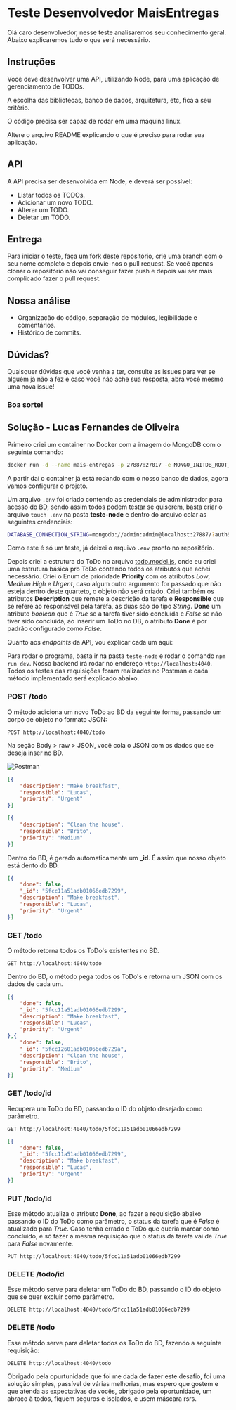 # Teste Desenvolvedor MaisEntregas

Olá caro desenvolvedor, nesse teste analisaremos seu conhecimento geral. Abaixo explicaremos tudo o que será necessário.

## Instruções

Você deve desenvolver uma API, utilizando Node, para uma aplicação de gerenciamento de TODOs.

A escolha das bibliotecas, banco de dados, arquitetura, etc, fica a seu critério.

O código precisa ser capaz de rodar em uma máquina linux.

Altere o arquivo README explicando o que é preciso para rodar sua aplicação.

## API

A API precisa ser desenvolvida em Node, e deverá ser possível:

- Listar todos os TODOs.
- Adicionar um novo TODO.
- Alterar um TODO.
- Deletar um TODO.

## Entrega

Para iniciar o teste, faça um fork deste repositório, crie uma branch com o seu nome completo e depois envie-nos o pull request. Se você apenas clonar o repositório não vai conseguir fazer push e depois vai ser mais complicado fazer o pull request.

## Nossa análise

- Organização do código, separação de módulos, legibilidade e comentários.
- Histórico de commits.

## Dúvidas?

Quaisquer dúvidas que você venha a ter, consulte as issues para ver se alguém já não a fez e caso você não ache sua resposta, abra você mesmo uma nova issue!

### Boa sorte!

## Solução - Lucas Fernandes de Oliveira

Primeiro criei um container no Docker com a imagem do MongoDB com o seguinte comando:

```sh
docker run -d --name mais-entregas -p 27887:27017 -e MONGO_INITDB_ROOT_USERNAME=admin -e MONGO_INITDB_ROOT_PASSWORD=admin mongo
````

A partir daí o container já está rodando com o nosso banco de dados, agora vamos configurar o projeto.

Um arquivo ```.env``` foi criado contendo as credenciais de administrador para acesso do BD, sendo assim todos podem testar se quiserem, basta criar o arquivo ```touch .env``` na pasta **teste-node** e dentro do arquivo colar as seguintes credenciais:

```sh
DATABASE_CONNECTION_STRING=mongodb://admin:admin@localhost:27887/?authSource=admin
````

Como este é só um teste, já deixei o arquivo ```.env``` pronto no repositório.

Depois criei a estrutura do ToDo no arquivo [todo.model.js](https://github.com/LucasFOliveira/teste-node/blob/LucasFOliveira/src/models/todo.model.js), onde eu criei uma estrutura básica pro ToDo contendo todos os atributos que achei necessário. Criei o Enum de prioridade **Priority** com os atributos *Low*, *Medium* *High* e *Urgent*, caso algum outro argumento for passado que não esteja dentro deste quarteto, o objeto não será criado. Criei também os atributos **Description** que remete a descrição da tarefa e **Responsible** que se refere ao responsável pela tarefa, as duas são do tipo *String*. **Done** um atributo *boolean* que é *True* se a tarefa tiver sido concluída e *False* se não tiver sido concluída, ao inserir um ToDo no DB, o atributo **Done** é por padrão configurado como *False*.

Quanto aos *endpoints* da API, vou explicar cada um aqui:

Para rodar o programa, basta ir na pasta ```teste-node``` e rodar o comando ```npm run dev```. Nosso backend irá rodar no endereço ```http://localhost:4040```. Todos os testes das requisições foram realizados no Postman e cada método implementado será explicado abaixo.

### POST /todo

O método adiciona um novo ToDo ao BD da seguinte forma, passando um corpo de objeto no formato JSON:

```POST http://localhost:4040/todo```

Na seção Body > raw > JSON, você cola o JSON com os dados que se deseja inser no BD.

![Postman](https://github.com/LucasFOliveira/teste-node/blob/LucasFOliveira/src/images/postman.png?raw=true)

```json
[{
    "description": "Make breakfast",
    "responsible": "Lucas",
    "priority": "Urgent"
}]
```

```json
[{
    "description": "Clean the house",
    "responsible": "Brito",
    "priority": "Medium"
}]
```

Dentro do BD, é gerado automaticamente um **_id**. É assim que nosso objeto está dento do BD.

```json
[{
    "done": false,
    "_id": "5fcc11a51adb01066edb7299",
    "description": "Make breakfast",
    "responsible": "Lucas",
    "priority": "Urgent"
}]
```

### GET /todo

O método retorna todos os ToDo's existentes no BD.

```GET http://localhost:4040/todo```

Dentro do BD, o método pega todos os ToDo's e retorna um JSON com os dados de cada um.

```json
[{
    "done": false,
    "_id": "5fcc11a51adb01066edb7299",
    "description": "Make breakfast",
    "responsible": "Lucas",
    "priority": "Urgent"
},{
    "done": false,
    "_id": "5fcc12601adb01066edb729a",
    "description": "Clean the house",
    "responsible": "Brito",
    "priority": "Medium"
}]
```

### GET /todo/id

Recupera um ToDo do BD, passando o ID do objeto desejado como parâmetro.

```GET http://localhost:4040/todo/5fcc11a51adb01066edb7299```

```json
[{
    "done": false,
    "_id": "5fcc11a51adb01066edb7299",
    "description": "Make breakfast",
    "responsible": "Lucas",
    "priority": "Urgent"
}]
```

### PUT /todo/id

Esse método atualiza o atributo **Done**, ao fazer a requisição abaixo passando o ID do ToDo como parâmetro, o status da tarefa que é *False* é atualizado para *True*. Caso tenha errado o ToDo que queria marcar como concluído, é só fazer a mesma requisição que o status da tarefa vai de *True* para *False* novamente.

```PUT http://localhost:4040/todo/5fcc11a51adb01066edb7299```

### DELETE /todo/id

Esse método serve para deletar um ToDo do BD, passando o ID do objeto que se quer excluir como parâmetro.

```DELETE http://localhost:4040/todo/5fcc11a51adb01066edb7299```

### DELETE /todo

Esse método serve para deletar todos os ToDo do BD, fazendo a seguinte requisição:

```DELETE http://localhost:4040/todo```

Obrigado pela opurtunidade que foi me dada de fazer este desafio, foi uma solução simples, passível de várias melhorias, mas espero que gostem e que atenda as expectativas de vocês, obrigado pela oportunidade, um abraço à todos, fiquem seguros e isolados, e usem máscara rsrs.